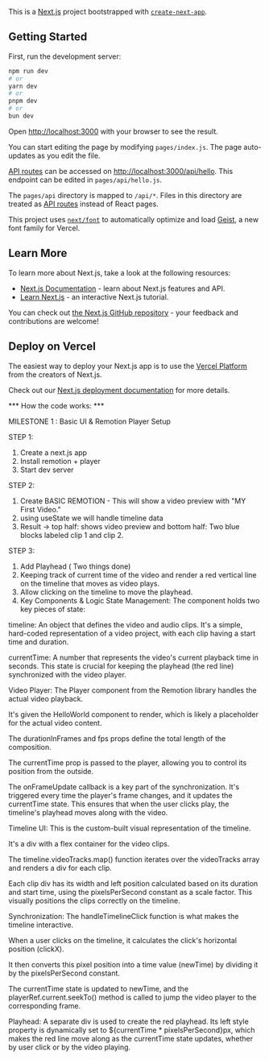 This is a [Next.js](https://nextjs.org) project bootstrapped with [`create-next-app`](https://nextjs.org/docs/pages/api-reference/create-next-app).

## Getting Started

First, run the development server:

```bash
npm run dev
# or
yarn dev
# or
pnpm dev
# or
bun dev
```

Open [http://localhost:3000](http://localhost:3000) with your browser to see the result.

You can start editing the page by modifying `pages/index.js`. The page auto-updates as you edit the file.

[API routes](https://nextjs.org/docs/pages/building-your-application/routing/api-routes) can be accessed on [http://localhost:3000/api/hello](http://localhost:3000/api/hello). This endpoint can be edited in `pages/api/hello.js`.

The `pages/api` directory is mapped to `/api/*`. Files in this directory are treated as [API routes](https://nextjs.org/docs/pages/building-your-application/routing/api-routes) instead of React pages.

This project uses [`next/font`](https://nextjs.org/docs/pages/building-your-application/optimizing/fonts) to automatically optimize and load [Geist](https://vercel.com/font), a new font family for Vercel.

## Learn More

To learn more about Next.js, take a look at the following resources:

- [Next.js Documentation](https://nextjs.org/docs) - learn about Next.js features and API.
- [Learn Next.js](https://nextjs.org/learn-pages-router) - an interactive Next.js tutorial.

You can check out [the Next.js GitHub repository](https://github.com/vercel/next.js) - your feedback and contributions are welcome!

## Deploy on Vercel

The easiest way to deploy your Next.js app is to use the [Vercel Platform](https://vercel.com/new?utm_medium=default-template&filter=next.js&utm_source=create-next-app&utm_campaign=create-next-app-readme) from the creators of Next.js.

Check out our [Next.js deployment documentation](https://nextjs.org/docs/pages/building-your-application/deploying) for more details.


*** How the code works: ***

MILESTONE 1 : Basic UI & Remotion Player Setup

STEP 1: 
1. Create a next.js app
2. Install remotion + player
3. Start dev server

STEP 2: 
1. Create BASIC REMOTION - This will show a video preview with "MY First Video."
2. using useState we will handle timeline data
3. Result -> top half: shows video preview and bottom half: Two blue blocks labeled clip 1 and clip 2.

STEP 3: 
1. Add Playhead ( Two things done)
2. Keeping track of current time of the video and render a red vertical line on the timeline that moves as video plays. 
3. Allow clicking on the timeline to move the playhead. 
4. Key Components & Logic
State Management: The component holds two key pieces of state:

timeline: An object that defines the video and audio clips. It's a simple, hard-coded representation of a video project, with each clip having a start time and duration.

currentTime: A number that represents the video's current playback time in seconds. This state is crucial for keeping the playhead (the red line) synchronized with the video player.

Video Player: The Player component from the Remotion library handles the actual video playback.

It's given the HelloWorld component to render, which is likely a placeholder for the actual video content.

The durationInFrames and fps props define the total length of the composition.

The currentTime prop is passed to the player, allowing you to control its position from the outside.

The onFrameUpdate callback is a key part of the synchronization. It's triggered every time the player's frame changes, and it updates the currentTime state. This ensures that when the user clicks play, the timeline's playhead moves along with the video.

Timeline UI: This is the custom-built visual representation of the timeline.

It's a div with a flex container for the video clips.

The timeline.videoTracks.map() function iterates over the videoTracks array and renders a div for each clip.

Each clip div has its width and left position calculated based on its duration and start time, using the pixelsPerSecond constant as a scale factor. This visually positions the clips correctly on the timeline.

Synchronization: The handleTimelineClick function is what makes the timeline interactive.

When a user clicks on the timeline, it calculates the click's horizontal position (clickX).

It then converts this pixel position into a time value (newTime) by dividing it by the pixelsPerSecond constant.

The currentTime state is updated to newTime, and the playerRef.current.seekTo() method is called to jump the video player to the corresponding frame.

Playhead: A separate div is used to create the red playhead. Its left style property is dynamically set to ${currentTime * pixelsPerSecond}px, which makes the red line move along as the currentTime state updates, whether by user click or by the video playing.



